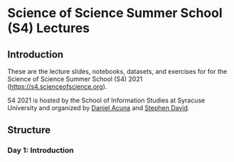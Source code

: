 # Science of Science Summer School (S4) Lectures

## Introduction

These are the lecture slides, notebooks, datasets, and exercises for
for the Science of Science Summer School (S4) 2021 (https://s4.scienceofscience.org).

S4 2021 is hosted by the School of Information Studies at Syracuse University and
organized by [Daniel Acuna](https://acuna.io) and [Stephen David](https://hearingbrain.org/people.php).

## Structure

### Day 1: Introduction

